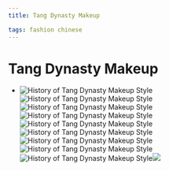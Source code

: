 ```yaml
---
title: Tang Dynasty Makeup

tags: fashion chinese 
---
```


# Tang Dynasty Makeup
- ![History of Tang Dynasty Makeup Style](https://img-www.newhanfu.com/wp-content/uploads/2020/10/History-of-Tang-Dynasty-Makeup-Style-2.0.jpg)![History of Tang Dynasty Makeup Style](https://img-www.newhanfu.com/wp-content/uploads/2020/10/History-of-Tang-Dynasty-Makeup-Style-2.1.jpg)![History of Tang Dynasty Makeup Style](https://img-www.newhanfu.com/wp-content/uploads/2020/10/History-of-Tang-Dynasty-Makeup-Style-3.1.jpg)![History of Tang Dynasty Makeup Style](https://img-www.newhanfu.com/wp-content/uploads/2020/10/History-of-Tang-Dynasty-Makeup-Style-3.2.jpg)![History of Tang Dynasty Makeup Style](https://img-www.newhanfu.com/wp-content/uploads/2020/10/History-of-Tang-Dynasty-Makeup-Style-7.1.jpg)![History of Tang Dynasty Makeup Style](https://img-www.newhanfu.com/wp-content/uploads/2020/10/History-of-Tang-Dynasty-Makeup-Style-8.1.jpg)![History of Tang Dynasty Makeup Style](https://img-www.newhanfu.com/wp-content/uploads/2020/10/History-of-Tang-Dynasty-Makeup-Style-9.0.jpg)![History of Tang Dynasty Makeup Style](https://img-www.newhanfu.com/wp-content/uploads/2020/10/History-of-Tang-Dynasty-Makeup-Style-10.1.jpg)![History of Tang Dynasty Makeup Style](https://img-www.newhanfu.com/wp-content/uploads/2020/10/History-of-Tang-Dynasty-Makeup-Style-13.0.jpg)![](http://en.chinaculture.org/chineseway/images/attachement/jpg/site1/20140401/0023ae606d2214a45eb401.jpg)